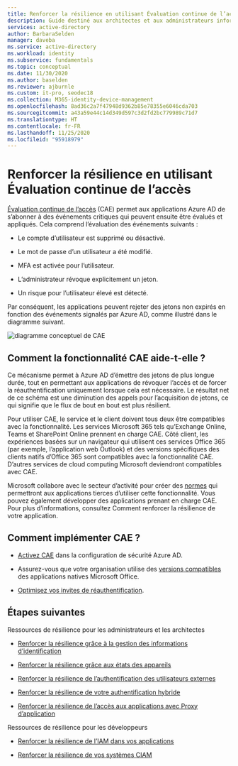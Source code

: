 ```yaml
---
title: Renforcer la résilience en utilisant Évaluation continue de l’accès dans Azure Active Directory
description: Guide destiné aux architectes et aux administrateurs informatiques sur l’utilisation de CAE
services: active-directory
author: BarbaraSelden
manager: daveba
ms.service: active-directory
ms.workload: identity
ms.subservice: fundamentals
ms.topic: conceptual
ms.date: 11/30/2020
ms.author: baselden
ms.reviewer: ajburnle
ms.custom: it-pro, seodec18
ms.collection: M365-identity-device-management
ms.openlocfilehash: 8ad36c2a7f47948d9362b85e78355e6046cda703
ms.sourcegitcommit: a43a59e44c14d349d597c3d2fd2bc779989c71d7
ms.translationtype: HT
ms.contentlocale: fr-FR
ms.lasthandoff: 11/25/2020
ms.locfileid: "95918979"
---
```

# <a name="build-resilience-by-using-continuous-access-evaluation"></a>Renforcer la résilience en utilisant Évaluation continue de l’accès

[Évaluation continue de l’accès](https://docs.microsoft.com/azure/active-directory/conditional-access/concept-continuous-access-evaluation) (CAE) permet aux applications Azure AD de s’abonner à des événements critiques qui peuvent ensuite être évalués et appliqués. Cela comprend l’évaluation des événements suivants :

* Le compte d’utilisateur est supprimé ou désactivé.

* Le mot de passe d’un utilisateur a été modifié.

* MFA est activée pour l’utilisateur.

* L’administrateur révoque explicitement un jeton.

* Un risque pour l’utilisateur élevé est détecté.

Par conséquent, les applications peuvent rejeter des jetons non expirés en fonction des événements signalés par Azure AD, comme illustré dans le diagramme suivant.

![diagramme conceptuel de CAE](./media/resilience-with-cae/admin-resilience-continuous-access-evaluation.png)

## <a name="how-does-cae-help"></a>Comment la fonctionnalité CAE aide-t-elle ?

Ce mécanisme permet à Azure AD d’émettre des jetons de plus longue durée, tout en permettant aux applications de révoquer l’accès et de forcer la réauthentification uniquement lorsque cela est nécessaire. Le résultat net de ce schéma est une diminution des appels pour l’acquisition de jetons, ce qui signifie que le flux de bout en bout est plus résilient. 

Pour utiliser CAE, le service et le client doivent tous deux être compatibles avec la fonctionnalité. Les services Microsoft 365 tels qu’Exchange Online, Teams et SharePoint Online prennent en charge CAE. Côté client, les expériences basées sur un navigateur qui utilisent ces services Office 365 (par exemple, l’application web Outlook) et des versions spécifiques des clients natifs d’Office 365 sont compatibles avec la fonctionnalité CAE. D’autres services de cloud computing Microsoft deviendront compatibles avec CAE.

Microsoft collabore avec le secteur d’activité pour créer des [normes](https://openid.net/wg/sse/) qui permettront aux applications tierces d’utiliser cette fonctionnalité. Vous pouvez également développer des applications prenant en charge CAE. Pour plus d’informations, consultez Comment renforcer la résilience de votre application.

## <a name="how-do-i-implement-cae"></a>Comment implémenter CAE ?

* [Activez CAE](https://docs.microsoft.com/azure/active-directory/conditional-access/concept-continuous-access-evaluation) dans la configuration de sécurité Azure AD.

* Assurez-vous que votre organisation utilise des [versions compatibles](https://docs.microsoft.com/azure/active-directory/conditional-access/concept-continuous-access-evaluation) des applications natives Microsoft Office.

* [Optimisez vos invites de réauthentification](https://docs.microsoft.com/azure/active-directory/authentication/concepts-azure-multi-factor-authentication-prompts-session-lifetime).

 
## <a name="next-steps"></a>Étapes suivantes
Ressources de résilience pour les administrateurs et les architectes
 
* [Renforcer la résilience grâce à la gestion des informations d’identification](resilience-in-credentials.md)

* [Renforcer la résilience grâce aux états des appareils](resilience-with-device-states.md)

* [Renforcer la résilience de l’authentification des utilisateurs externes](resilience-b2b-authentication.md)

* [Renforcer la résilience de votre authentification hybride](resilience-in-hybrid.md)

* [Renforcer la résilience de l’accès aux applications avec Proxy d’application](resilience-on-premises-access.md)

Ressources de résilience pour les développeurs

* [Renforcer la résilience de l’IAM dans vos applications](resilience-app-development-overview.md)

* [Renforcer la résilience de vos systèmes CIAM](resilience-b2c.md)
